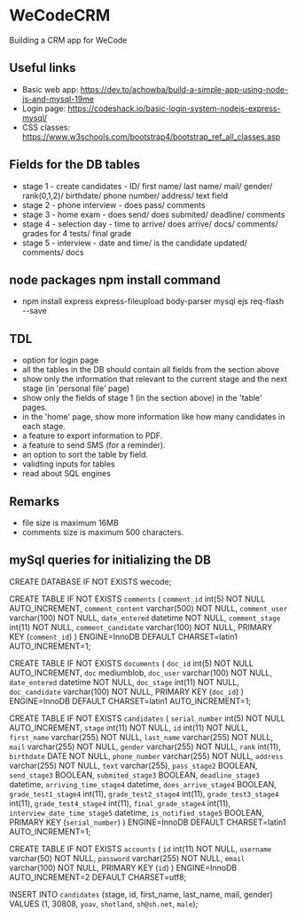 # WeCodeCRM
Building a CRM app for WeCode

## Useful links
* Basic web app: https://dev.to/achowba/build-a-simple-app-using-node-js-and-mysql-19me
* Login page: https://codeshack.io/basic-login-system-nodejs-express-mysql/
* CSS classes: https://www.w3schools.com/bootstrap4/bootstrap_ref_all_classes.asp

## Fields for the DB tables
* stage 1 - create candidates - ID/ first name/ last name/ mail/ gender/ rank(0,1,2)/ birthdate/ phone number/ address/ text field
* stage 2 - phone interview - does pass/ comments
* stage 3 - home exam - does send/ does submited/ deadline/ comments
* stage 4 - selection day - time to arrive/ does arrive/ docs/ comments/ grades for 4 tests/ final grade
* stage 5 - interview - date and time/ is the candidate updated/ comments/ docs

## node packages npm install command 
* npm install express express-fileupload body-parser mysql ejs req-flash --save

## TDL
* option for login page
* all the tables in the DB should contain all fields from the section above
* show only the information that relevant to the current stage and the next stage (in 'personal file' page)
* show only the fields of stage 1 (in the section above) in the 'table' pages.
* in the 'home' page, show more information like how many candidates in each stage.
* a feature to export information to PDF.
* a feature to send SMS (for a reminder).
* an option to sort the table by field.
* validting inputs for tables 
* read about SQL engines

## Remarks
* file size is maximum 16MB
* comments size is maximum 500 characters.
## mySql queries for initializing the DB

CREATE DATABASE IF NOT EXISTS wecode;

CREATE TABLE IF NOT EXISTS `comments` (
  `comment_id` int(5) NOT NULL AUTO_INCREMENT,
  `comment_content` varchar(500) NOT NULL,
  `comment_user` varchar(100) NOT NULL,
  `date_entered` datetime NOT NULL,
  `comment_stage` int(11) NOT NULL,
  `comment_candidate` varchar(100) NOT NULL,
  PRIMARY KEY (`comment_id`)
) ENGINE=InnoDB  DEFAULT CHARSET=latin1 AUTO_INCREMENT=1;

CREATE TABLE IF NOT EXISTS `documents` (
  `doc_id` int(5) NOT NULL AUTO_INCREMENT,
  `doc` mediumblob,
  `doc_user` varchar(100) NOT NULL,
  `date_entered` datetime NOT NULL,
  `doc_stage` int(11) NOT NULL,
  `doc_candidate` varchar(100) NOT NULL,
  PRIMARY KEY (`doc_id`)
) ENGINE=InnoDB  DEFAULT CHARSET=latin1 AUTO_INCREMENT=1;

CREATE TABLE IF NOT EXISTS `candidates` (
  `serial_number` int(5) NOT NULL AUTO_INCREMENT,
  `stage` int(11) NOT NULL,
  `id` int(11) NOT NULL,
  `first_name` varchar(255) NOT NULL,
  `last_name` varchar(255) NOT NULL,
  `mail` varchar(255) NOT NULL,
  `gender` varchar(255) NOT NULL,
  `rank` int(11),
  `birthdate` DATE NOT NULL,
  `phone_number` varchar(255) NOT NULL,
  `address` varchar(255) NOT NULL,
  `text` varchar(255),
  `pass_stage2` BOOLEAN,
  `send_stage3` BOOLEAN,
  `submited_stage3` BOOLEAN,
  `deadline_stage3` datetime,
  `arriving_time_stage4` datetime,
  `does_arrive_stage4` BOOLEAN,
  `grade_test1_stage4` int(11),
  `grade_test2_stage4` int(11),
  `grade_test3_stage4` int(11),
  `grade_test4_stage4` int(11),
  `final_grade_stage4` int(11),
  `interview_date_time_stage5` datetime,
  `is_notified_stage5` BOOLEAN,
  PRIMARY KEY (`serial_number`)
) ENGINE=InnoDB  DEFAULT CHARSET=latin1 AUTO_INCREMENT=1;

CREATE TABLE IF NOT EXISTS `accounts` (
  `id` int(11) NOT NULL,
  `username` varchar(50) NOT NULL,
  `password` varchar(255) NOT NULL,
  `email` varchar(100) NOT NULL,
  PRIMARY KEY (`id`)
) ENGINE=InnoDB AUTO_INCREMENT=2 DEFAULT CHARSET=utf8;

INSERT INTO `candidates` (stage, id, first_name, last_name, mail, gender) VALUES (1, 30808, `yoav`, `shotland`, `sh@sh.net`, `male`); 
